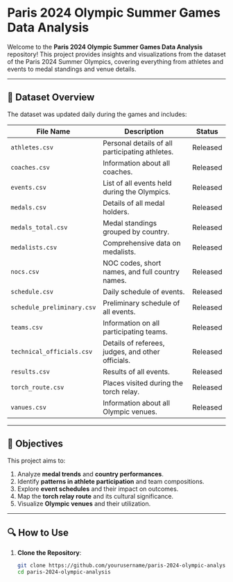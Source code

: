 # Paris 2024 Olympic Summer Games Data Analysis  

Welcome to the **Paris 2024 Olympic Summer Games Data Analysis** repository! This project provides insights and visualizations from the dataset of the Paris 2024 Summer Olympics, covering everything from athletes and events to medal standings and venue details.

---

## 📂 Dataset Overview  

The dataset was updated daily during the games and includes:  

| File Name              | Description                                             | Status    |
|------------------------|---------------------------------------------------------|-----------|
| `athletes.csv`         | Personal details of all participating athletes.         | Released  |
| `coaches.csv`          | Information about all coaches.                          | Released  |
| `events.csv`           | List of all events held during the Olympics.            | Released  |
| `medals.csv`           | Details of all medal holders.                           | Released  |
| `medals_total.csv`     | Medal standings grouped by country.                     | Released  |
| `medalists.csv`        | Comprehensive data on medalists.                        | Released  |
| `nocs.csv`             | NOC codes, short names, and full country names.         | Released  |
| `schedule.csv`         | Daily schedule of events.                               | Released  |
| `schedule_preliminary.csv` | Preliminary schedule of all events.                  | Released  |
| `teams.csv`            | Information on all participating teams.                 | Released  |
| `technical_officials.csv` | Details of referees, judges, and other officials.     | Released  |
| `results.csv`          | Results of all events.                                  | Released  |
| `torch_route.csv`      | Places visited during the torch relay.                  | Released  |
| `vanues.csv`           | Information about all Olympic venues.                   | Released  |

---

## 🎯 Objectives  

This project aims to:  
1. Analyze **medal trends** and **country performances**.  
2. Identify **patterns in athlete participation** and team compositions.  
3. Explore **event schedules** and their impact on outcomes.  
4. Map the **torch relay route** and its cultural significance.  
5. Visualize **Olympic venues** and their utilization.  

---

## 🔍 How to Use  

1. **Clone the Repository**:  
   ```bash
   git clone https://github.com/yourusername/paris-2024-olympic-analysis.git
   cd paris-2024-olympic-analysis


